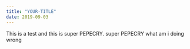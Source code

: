 ```yaml
---
title: "YOUR-TITLE"
date: 2019-09-03
---
```

This is a test and this is super PEPECRY. super PEPECRY
what am i doing wrong
